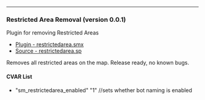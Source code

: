 ---
### Restricted Area Removal (version 0.0.1)
Plugin for removing Restricted Areas

 * [Plugin - restrictedarea.smx](plugins/restrictedarea.smx?raw=true)
 * [Source - restrictedarea.sp](https://raw.githubusercontent.com/jaredballou/insurgency-sourcemod/master/scripting/restrictedarea.sp)

Removes all restricted areas on the map. Release ready, no known bugs.

#### CVAR List
 * "sm_restrictedarea_enabled" "1" //sets whether bot naming is enabled

